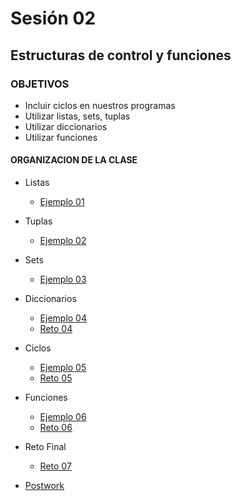 # Sesión 02

## Estructuras de control y funciones
### OBJETIVOS 
- Incluir ciclos en nuestros programas
- Utilizar listas, sets, tuplas
- Utilizar diccionarios
- Utilizar funciones
 

#### ORGANIZACION DE LA CLASE 

- Listas
	- [Ejemplo 01](Ejemplo-01)

- Tuplas
	- [Ejemplo 02](Ejemplo-02)

- Sets
	- [Ejemplo 03](Ejemplo-03)

- Diccionarios
	- [Ejemplo 04](Ejemplo-04)
	- [Reto 04](Reto-04)

- Ciclos
	- [Ejemplo 05](Ejemplo-05)
	- [Reto 05](Reto-05)

- Funciones
	- [Ejemplo 06](Ejemplo-06)
	- [Reto 06](Reto-06)

- Reto Final
	- [Reto 07](Reto-07)


- [Postwork](Postwork)

